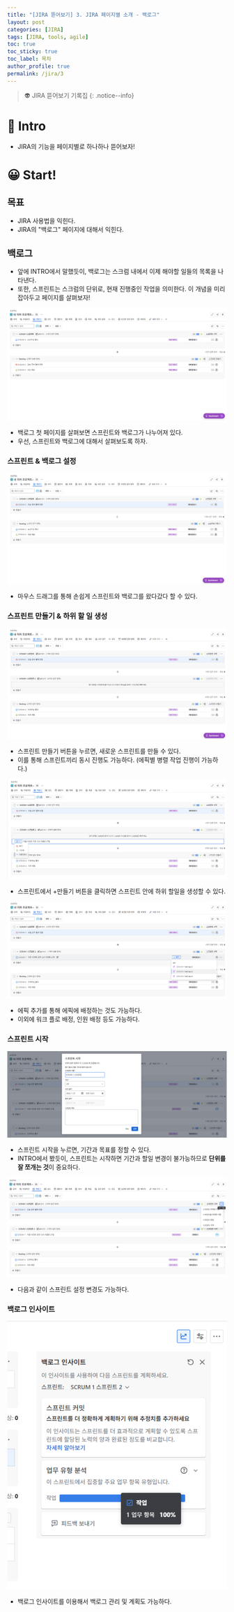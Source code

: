 ```yaml
---
title: "[JIRA 뜯어보기] 3. JIRA 페이지별 소개 - 백로그"
layout: post
categories: [JIRA]
tags: [JIRA, tools, agile]
toc: true
toc_sticky: true
toc_label: 목차
author_profile: true
permalink: /jira/3
---
```


> 👽 JIRA 뜯어보기 기록집
> {: .notice--info}

# 🤔 Intro

- JIRA의 기능을 페이지별로 하나하나 뜯어보자!

# 😀 Start!

## 목표

- JIRA 사용법을 익힌다.
- JIRA의 "백로그" 페이지에 대해서 익힌다.

## 백로그

- 앞에 INTRO에서 말했듯이, 백로그는 스크럼 내에서 이제 해야할 일들의 목록을 나타낸다.
- 또한, 스프린트는 스크럼의 단위로, 현재 진행중인 작업을 의미한다. 이 개념을 미리 잡아두고 페이지를 살펴보자!

![main](/images/2025-07-29-jira-backlog/1.png)

- 백로그 첫 페이지를 살펴보면 스프린트와 백로그가 나누어져 있다.
- 우선, 스프린트와 백로그에 대해서 살펴보도록 하자.

### 스프린트 & 백로그 설정

![main](/images/2025-07-29-jira-backlog/2.png)
- 마우스 드래그를 통해 손쉽게 스프린트와 백로그를 왔다갔다 할 수 있다.

### 스프린트 만들기 & 하위 할 일 생성

![main](/images/2025-07-29-jira-backlog/3.png)
- 스프린트 만들기 버튼을 누르면, 새로운 스프린트를 만들 수 있다.
- 이를 통해 스프린트끼리 동시 진행도 가능하다. (에픽별 병렬 작업 진행이 가능하다.)

![main](/images/2025-07-29-jira-backlog/4.png)
- 스프린트에서 +만들기 버튼을 클릭하면 스프린트 안에 하위 할일을 생성할 수 있다.

![main](/images/2025-07-29-jira-backlog/5.png)
- 에픽 추가를 통해 에픽에 배정하는 것도 가능하다.
- 이외에 워크 플로 배정, 인원 배정 등도 가능하다.

### 스프린트 시작

![main](/images/2025-07-29-jira-backlog/6.png)
- 스프린트 시작을 누르면, 기간과 목표를 정할 수 있다.
- INTRO에서 봤듯이, 스프린트는 시작하면 기간과 할일 변경이 불가능하므로 **단위를 잘 쪼개는 것**이 중요하다.

![main](/images/2025-07-29-jira-backlog/7.png)
- 다음과 같이 스프린트 설정 변경도 가능하다.

### 백로그 인사이트

![main](/images/2025-07-29-jira-backlog/8.png)
- 백로그 인사이트를 이용해서 백로그 관리 및 계획도 가능하다.
